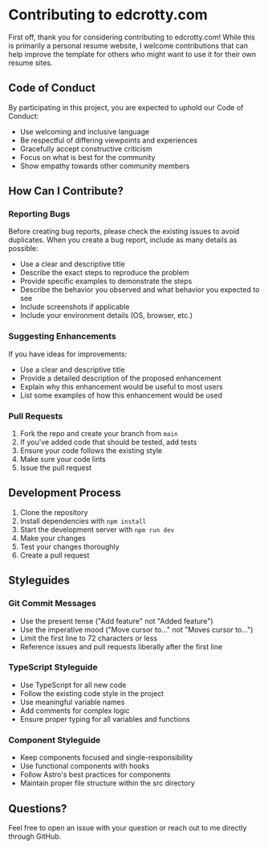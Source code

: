 # Contributing to edcrotty.com

First off, thank you for considering contributing to edcrotty.com! While this is primarily a personal resume website, I welcome contributions that can help improve the template for others who might want to use it for their own resume sites.

## Code of Conduct

By participating in this project, you are expected to uphold our Code of Conduct:

- Use welcoming and inclusive language
- Be respectful of differing viewpoints and experiences
- Gracefully accept constructive criticism
- Focus on what is best for the community
- Show empathy towards other community members

## How Can I Contribute?

### Reporting Bugs

Before creating bug reports, please check the existing issues to avoid duplicates. When you create a bug report, include as many details as possible:

- Use a clear and descriptive title
- Describe the exact steps to reproduce the problem
- Provide specific examples to demonstrate the steps
- Describe the behavior you observed and what behavior you expected to see
- Include screenshots if applicable
- Include your environment details (OS, browser, etc.)

### Suggesting Enhancements

If you have ideas for improvements:

- Use a clear and descriptive title
- Provide a detailed description of the proposed enhancement
- Explain why this enhancement would be useful to most users
- List some examples of how this enhancement would be used

### Pull Requests

1. Fork the repo and create your branch from `main`
2. If you've added code that should be tested, add tests
3. Ensure your code follows the existing style
4. Make sure your code lints
5. Issue the pull request

## Development Process

1. Clone the repository
2. Install dependencies with `npm install`
3. Start the development server with `npm run dev`
4. Make your changes
5. Test your changes thoroughly
6. Create a pull request

## Styleguides

### Git Commit Messages

- Use the present tense ("Add feature" not "Added feature")
- Use the imperative mood ("Move cursor to..." not "Moves cursor to...")
- Limit the first line to 72 characters or less
- Reference issues and pull requests liberally after the first line

### TypeScript Styleguide

- Use TypeScript for all new code
- Follow the existing code style in the project
- Use meaningful variable names
- Add comments for complex logic
- Ensure proper typing for all variables and functions

### Component Styleguide

- Keep components focused and single-responsibility
- Use functional components with hooks
- Follow Astro's best practices for components
- Maintain proper file structure within the src directory

## Questions?

Feel free to open an issue with your question or reach out to me directly through GitHub.
